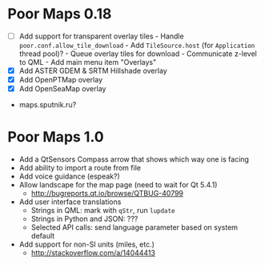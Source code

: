 Poor Maps 0.18
==============

 * [ ] Add support for transparent overlay tiles
       - Handle `poor.conf.allow_tile_download`
       - Add `TileSource.host` (for `Application` thread pool)?
       - Queue overlay tiles for download
       - Communicate z-level to QML
       - Add main menu item "Overlays"
 * [X] Add ASTER GDEM & SRTM Hillshade overlay
 * [X] Add OpenPTMap overlay
 * [X] Add OpenSeaMap overlay
 * maps.sputnik.ru?

Poor Maps 1.0
=============

 * Add a QtSensors Compass arrow that shows which way one is facing
 * Add ability to import a route from file
 * Add voice guidance (espeak?)
 * Allow landscape for the map page (need to wait for Qt 5.4.1)
   - <http://bugreports.qt.io/browse/QTBUG-40799>
 * Add user interface translations
   - Strings in QML: mark with `qStr`, run `lupdate`
   - Strings in Python and JSON: ???
   - Selected API calls: send language parameter based on system default
 * Add support for non-SI units (miles, etc.)
   - <http://stackoverflow.com/a/14044413>

